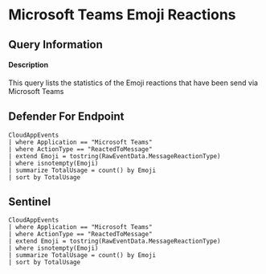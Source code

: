 # Microsoft Teams Emoji Reactions

## Query Information

#### Description
This query lists the statistics of the Emoji reactions that have been send via Microsoft Teams

## Defender For Endpoint
```KQL
CloudAppEvents
| where Application == "Microsoft Teams"
| where ActionType == "ReactedToMessage"
| extend Emoji = tostring(RawEventData.MessageReactionType)
| where isnotempty(Emoji)
| summarize TotalUsage = count() by Emoji
| sort by TotalUsage
```
## Sentinel
```KQL
CloudAppEvents
| where Application == "Microsoft Teams"
| where ActionType == "ReactedToMessage"
| extend Emoji = tostring(RawEventData.MessageReactionType)
| where isnotempty(Emoji)
| summarize TotalUsage = count() by Emoji
| sort by TotalUsage
```